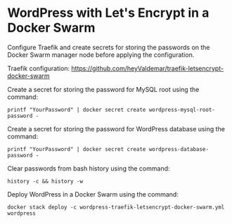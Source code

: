 # WordPress with Let's Encrypt in a Docker Swarm

Configure Traefik and create secrets for storing the passwords on the Docker Swarm manager node before applying the configuration.

Traefik configuration: https://github.com/heyValdemar/traefik-letsencrypt-docker-swarm

Create a secret for storing the password for MySQL root using the command:

`printf "YourPassword" | docker secret create wordpress-mysql-root-password -`

Create a secret for storing the password for WordPress database using the command:

`printf "YourPassword" | docker secret create wordpress-database-password -`

Clear passwords from bash history using the command:

`history -c && history -w`

Deploy WordPress in a Docker Swarm using the command:

`docker stack deploy -c wordpress-traefik-letsencrypt-docker-swarm.yml wordpress`
